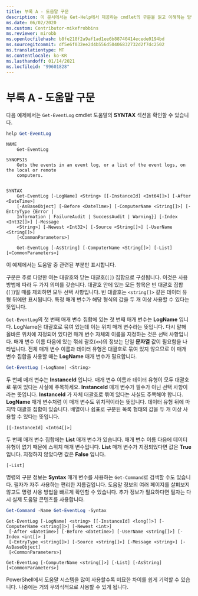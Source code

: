 ```yaml
---
title: 부록 A - 도움말 구문
description: 이 문서에서는 Get-Help에서 제공하는 cmdlet의 구문을 읽고 이해하는 방법을 설명합니다.
ms.date: 06/02/2020
ms.custom: Contributor-mikefrobbins
ms.reviewer: mirobb
ms.openlocfilehash: b8fe218f2a9af1ad1ee6b88740414ecede0194bd
ms.sourcegitcommit: df5e6f032ee2d4b556d50406832732d2f7dc2502
ms.translationtype: MT
ms.contentlocale: ko-KR
ms.lasthandoff: 01/14/2021
ms.locfileid: "99601828"
---
```

# <a name="appendix-a---help-syntax"></a>부록 A - 도움말 구문

다음 예제에서는 `Get-EventLog` cmdlet 도움말의 **SYNTAX** 섹션을 확인할 수 있습니다.

```powershell
help Get-EventLog
```

```Output
NAME
    Get-EventLog

SYNOPSIS
    Gets the events in an event log, or a list of the event logs, on the local or remote
    computers.


SYNTAX
    Get-EventLog [-LogName] <String> [[-InstanceId] <Int64[]>] [-After <DateTime>]
    [-AsBaseObject] [-Before <DateTime>] [-ComputerName <String[]>] [-EntryType {Error |
    Information | FailureAudit | SuccessAudit | Warning}] [-Index <Int32[]>] [-Message
    <String>] [-Newest <Int32>] [-Source <String[]>] [-UserName <String[]>]
    [<CommonParameters>]

    Get-EventLog [-AsString] [-ComputerName <String[]>] [-List] [<CommonParameters>]
```

이 예제에서는 도움말 중 관련된 부분만 표시합니다.

구문은 주로 다양한 여는 대괄호와 닫는 대괄호(`[]`) 집합으로 구성됩니다. 이것은 사용 방법에 따라 두 가지 의미를 갖습니다. 대괄호 안에 있는 모든 항목은 빈 대괄호 집합(`[]`)일 때를 제외하면 모두 선택 사항입니다. 빈 대괄호는 `<string[]>` 같은 데이터 유형 뒤에만 표시됩니다. 특정 매개 변수가 해당 형식의 값을 두 개 이상 사용할 수 있다는 뜻입니다.

`Get-EventLog`의 첫 번째 매개 변수 집합에 있는 첫 번째 매개 변수는 **LogName** 입니다. LogName은 대괄호로 묶여 있는데 이는 위치 매개 변수라는 뜻입니다. 다시 말해 올바른 위치에 지정되어 있다면 매개 변수 자체의 이름을 지정하는 것은 선택 사항입니다. 매개 변수 이름 다음에 있는 꺾쇠 괄호(`<>`)의 정보는 단일 **문자열** 값이 필요함을 나타냅니다. 전체 매개 변수 이름과 데이터 유형은 대괄호로 묶여 있지 않으므로 이 매개 변수 집합을 사용할 때는 **LogName** 매개 변수가 필요합니다.

```powershell
Get-EventLog [-LogName] <String>
```

두 번째 매개 변수는 **InstanceId** 입니다. 매개 변수 이름과 데이터 유형이 모두 대괄호로 묶여 있다는 사실에 주목하세요. **InstanceId** 매개 변수가 필수가 아닌 선택 사항이라는 뜻입니다. **InstanceId** 가 자체 대괄호로 묶여 있다는 사실도 주목해야 합니다. **LogName** 매개 변수처럼 이 매개 변수도 위치적이라는 뜻입니다. 데이터 유형 뒤에 마지막 대괄호 집합이 있습니다. 배열이나 쉼표로 구분된 목록 형태의 값을 두 개 이상 사용할 수 있다는 뜻입니다.

```
[[-InstanceId] <Int64[]>]
```

두 번째 매개 변수 집합에는 **List** 매개 변수가 있습니다. 매개 변수 이름 다음에 데이터 유형이 없기 때문에 스위치 매개 변수입니다. **List** 매개 변수가 지정되었다면 값은 **True** 입니다. 지정하지 않았다면 값은 **False** 입니다.

```
[-List]
```

명령의 구문 정보는 **Syntax** 매개 변수를 사용하는 `Get-Command`로 검색할 수도 있습니다. 필자가 자주 사용하는 편리한 지름길입니다. 도움말 정보의 여러 페이지를 살펴보지 않고도 명령 사용 방법을 빠르게 확인할 수 있습니다. 추가 정보가 필요하다면 필자는 다시 실제 도움말 콘텐츠를 사용합니다.

```powershell
Get-Command -Name Get-EventLog -Syntax
```

```Output
Get-EventLog [-LogName] <string> [[-InstanceId] <long[]>] [-ComputerName <string[]>] [-Newest <int>]
 [-After <datetime>] [-Before <datetime>] [-UserName <string[]>] [-Index <int[]> ]
 [-EntryType <string[]>] [-Source <string[]>] [-Message <string>] [-AsBaseObject]
 [<CommonParameters>]

Get-EventLog [-ComputerName <string[]>] [-List] [-AsString] [<CommonParameters>]
```

PowerShell에서 도움말 시스템을 많이 사용할수록 미묘한 차이를 쉽게 기억할 수 있습니다. 나중에는 거의 무의식적으로 사용할 수 있게 됩니다.
